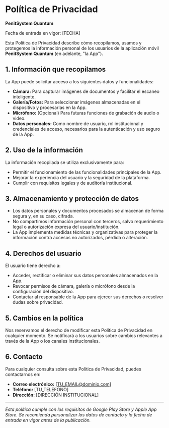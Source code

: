 # Política de Privacidad

**PenitSystem Quantum**

Fecha de entrada en vigor: [FECHA]

Esta Política de Privacidad describe cómo recopilamos, usamos y protegemos la información personal de los usuarios de la aplicación móvil **PenitSystem Quantum** (en adelante, "la App").

## 1. Información que recopilamos

La App puede solicitar acceso a los siguientes datos y funcionalidades:

- **Cámara:** Para capturar imágenes de documentos y facilitar el escaneo inteligente.
- **Galería/Fotos:** Para seleccionar imágenes almacenadas en el dispositivo y procesarlas en la App.
- **Micrófono:** (Opcional) Para futuras funciones de grabación de audio o video.
- **Datos personales:** Como nombre de usuario, rol institucional y credenciales de acceso, necesarios para la autenticación y uso seguro de la App.

## 2. Uso de la información

La información recopilada se utiliza exclusivamente para:

- Permitir el funcionamiento de las funcionalidades principales de la App.
- Mejorar la experiencia del usuario y la seguridad de la plataforma.
- Cumplir con requisitos legales y de auditoría institucional.

## 3. Almacenamiento y protección de datos

- Los datos personales y documentos procesados se almacenan de forma segura y, en su caso, cifrada.
- No compartimos información personal con terceros, salvo requerimiento legal o autorización expresa del usuario/institución.
- La App implementa medidas técnicas y organizativas para proteger la información contra accesos no autorizados, pérdida o alteración.

## 4. Derechos del usuario

El usuario tiene derecho a:

- Acceder, rectificar o eliminar sus datos personales almacenados en la App.
- Revocar permisos de cámara, galería o micrófono desde la configuración del dispositivo.
- Contactar al responsable de la App para ejercer sus derechos o resolver dudas sobre privacidad.

## 5. Cambios en la política

Nos reservamos el derecho de modificar esta Política de Privacidad en cualquier momento. Se notificará a los usuarios sobre cambios relevantes a través de la App o los canales institucionales.

## 6. Contacto

Para cualquier consulta sobre esta Política de Privacidad, puedes contactarnos en:

- **Correo electrónico:** [TU_EMAIL@dominio.com]
- **Teléfono:** [TU_TELÉFONO]
- **Dirección:** [DIRECCIÓN INSTITUCIONAL]

---

*Esta política cumple con los requisitos de Google Play Store y Apple App Store. Se recomienda personalizar los datos de contacto y la fecha de entrada en vigor antes de la publicación.* 
